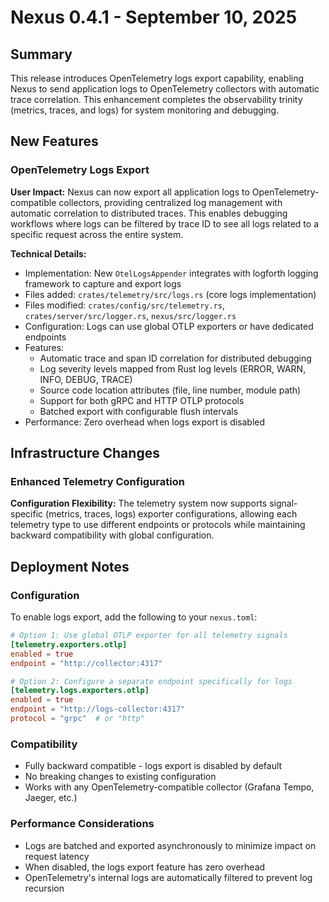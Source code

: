 # Nexus 0.4.1 - September 10, 2025

## Summary

This release introduces OpenTelemetry logs export capability, enabling Nexus to send application logs to OpenTelemetry collectors with automatic trace correlation. This enhancement completes the observability trinity (metrics, traces, and logs) for system monitoring and debugging.

## New Features

### OpenTelemetry Logs Export

**User Impact:** Nexus can now export all application logs to OpenTelemetry-compatible collectors, providing centralized log management with automatic correlation to distributed traces. This enables debugging workflows where logs can be filtered by trace ID to see all logs related to a specific request across the entire system.

**Technical Details:**
- Implementation: New `OtelLogsAppender` integrates with logforth logging framework to capture and export logs
- Files added: `crates/telemetry/src/logs.rs` (core logs implementation)
- Files modified: `crates/config/src/telemetry.rs`, `crates/server/src/logger.rs`, `nexus/src/logger.rs`
- Configuration: Logs can use global OTLP exporters or have dedicated endpoints
- Features:
  - Automatic trace and span ID correlation for distributed debugging
  - Log severity levels mapped from Rust log levels (ERROR, WARN, INFO, DEBUG, TRACE)
  - Source code location attributes (file, line number, module path)
  - Support for both gRPC and HTTP OTLP protocols
  - Batched export with configurable flush intervals
- Performance: Zero overhead when logs export is disabled

## Infrastructure Changes

### Enhanced Telemetry Configuration

**Configuration Flexibility:** The telemetry system now supports signal-specific (metrics, traces, logs) exporter configurations, allowing each telemetry type to use different endpoints or protocols while maintaining backward compatibility with global configuration.

## Deployment Notes

### Configuration

To enable logs export, add the following to your `nexus.toml`:

```toml
# Option 1: Use global OTLP exporter for all telemetry signals
[telemetry.exporters.otlp]
enabled = true
endpoint = "http://collector:4317"

# Option 2: Configure a separate endpoint specifically for logs
[telemetry.logs.exporters.otlp]
enabled = true
endpoint = "http://logs-collector:4317"
protocol = "grpc"  # or "http"
```

### Compatibility

- Fully backward compatible - logs export is disabled by default
- No breaking changes to existing configuration
- Works with any OpenTelemetry-compatible collector (Grafana Tempo, Jaeger, etc.)

### Performance Considerations

- Logs are batched and exported asynchronously to minimize impact on request latency
- When disabled, the logs export feature has zero overhead
- OpenTelemetry's internal logs are automatically filtered to prevent log recursion
